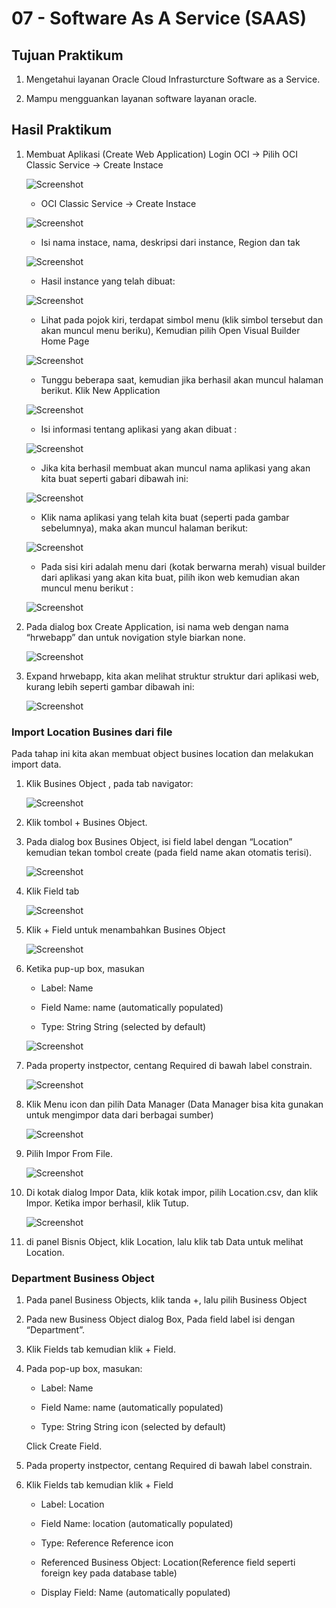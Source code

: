 # 07 - Software As A Service (SAAS)

## Tujuan Praktikum

1. Mengetahui layanan Oracle Cloud Infrasturcture Software as a Service.

2. Mampu mengguankan layanan software layanan oracle.

## Hasil Praktikum

1. Membuat Aplikasi (Create Web Application) Login OCI -> Pilih OCI Classic Service -> Create Instace

    ![Screenshot](img/1.PNG)

    - OCI Classic Service -> Create Instace

    ![Screenshot](img/2.PNG)

    - Isi nama instace, nama, deskripsi dari instance, Region dan tak

    ![Screenshot](img/3.PNG)

    - Hasil instance yang telah dibuat:

    ![Screenshot](img/4.PNG)

    - Lihat pada pojok kiri, terdapat simbol menu (klik simbol tersebut dan akan muncul menu beriku), Kemudian pilih Open Visual Builder Home Page

    ![Screenshot](img/5.PNG)

    - Tunggu beberapa saat, kemudian jika berhasil akan muncul halaman berikut. Klik New Application

    ![Screenshot](img/6.PNG)

    - Isi informasi tentang aplikasi yang akan dibuat :

    ![Screenshot](img/7.PNG)

    - Jika kita berhasil membuat akan muncul nama aplikasi yang akan kita buat seperti gabari dibawah ini:

    ![Screenshot](img/8.PNG)

    - Klik nama aplikasi yang telah kita buat (seperti pada gambar sebelumnya), maka akan muncul halaman berikut:

    ![Screenshot](img/9.PNG)

    - Pada sisi kiri adalah menu dari (kotak berwarna merah) visual builder dari aplikasi yang akan kita buat, pilih ikon web kemudian akan muncul menu berikut : 

    ![Screenshot](img/10.PNG)

2. Pada dialog box Create Application, isi nama web dengan nama “hrwebapp” dan untuk novigation style biarkan none.

    ![Screenshot](img/11.PNG)

3. Expand hrwebapp, kita akan melihat struktur struktur dari aplikasi web, kurang lebih seperti gambar dibawah ini:

    ![Screenshot](img/12.PNG)

### Import Location Busines dari file

Pada tahap ini kita akan membuat object busines location dan melakukan import data.

1. Klik Busines Object , pada tab navigator:

    ![Screenshot](img/13.PNG)

2. Klik tombol + Busines Object.

3. Pada dialog box Busines Object, isi field label dengan “Location” kemudian tekan tombol create (pada field name akan otomatis terisi).

    ![Screenshot](img/14.PNG)

4. Klik Field tab

    ![Screenshot](img/15.PNG)

5. Klik + Field untuk menambahkan Busines Object

    ![Screenshot](img/16.PNG)

6. Ketika pup-up box, masukan
    - Label: Name
    
    - Field Name: name (automatically populated)
    
    - Type: String String (selected by default)

    ![Screenshot](img/17.PNG)

7. Pada property instpector, centang Required di bawah label constrain.

    ![Screenshot](img/18.PNG)

8. Klik Menu icon dan pilih Data Manager (Data Manager bisa kita gunakan untuk mengimpor data dari berbagai sumber)

    ![Screenshot](img/19.PNG)

9. Pilih Impor From File.

    ![Screenshot](img/20.PNG)

10. Di kotak dialog Impor Data, klik kotak impor, pilih Location.csv, dan klik Impor. Ketika impor berhasil, klik Tutup.

    ![Screenshot](img/21.PNG)

11. di panel Bisnis Object, klik Location, lalu klik tab Data untuk melihat Location.

### Department Business Object

1. Pada panel Business Objects, klik tanda +, lalu pilih Business Object

2. Pada new Business Object dialog Box, Pada field label isi dengan “Department”.
3. Klik Fields tab kemudian klik + Field.
4. Pada pop-up box, masukan:
    
    - Label: Name

    - Field Name: name (automatically populated)
    
    - Type: String String icon (selected by default)
    
    Click Create Field.
5. Pada property instpector, centang Required di bawah label constrain.
6. Klik Fields tab kemudian klik + Field

    - Label: Location
    
    - Field Name: location (automatically populated)
    
    - Type: Reference Reference icon
    
    - Referenced Business Object: Location(Reference field seperti foreign key pada database table)
    
    - Display Field: Name (automatically populated)



